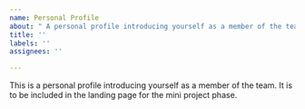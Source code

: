 ```yaml
---
name: Personal Profile
about: " A personal profile introducing yourself as a member of the team."
title: ''
labels: ''
assignees: ''

---
```


This is a personal profile introducing yourself as a member of the team. It is to be included in the landing page for the mini project phase.

